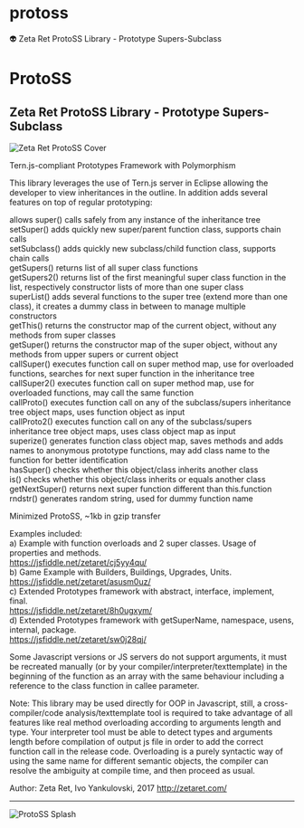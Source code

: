 # protoss
:alien: Zeta Ret ProtoSS Library - Prototype Supers-Subclass

# ProtoSS
## Zeta Ret ProtoSS Library - Prototype Supers-Subclass

![Zeta Ret ProtoSS Cover](https://zetaret.com/images/protoss_cover.jpg)

Tern.js-compliant Prototypes Framework with Polymorphism

This library leverages the use of Tern.js server in Eclipse allowing the developer to view inheritances in the outline. In addition adds several features on top of regular prototyping:

allows super() calls safely from any instance of the inheritance tree  
setSuper() adds quickly new super/parent function class, supports chain calls  
setSubclass() adds quickly new subclass/child function class, supports chain calls  
getSupers() returns list of all super class functions  
getSupers2() returns list of the first meaningful super class function in the list, respectively constructor lists of more than one super class  
superList() adds several functions to the super tree (extend more than one class), it creates a dummy class in between to manage multiple constructors  
getThis() returns the constructor map of the current object, without any methods from super classes  
getSuper() returns the constructor map of the super object, without any methods from upper supers or current object  
callSuper() executes function call on super method map, use for overloaded functions, searches for next super function in the inheritance tree  
callSuper2() executes function call on super method map, use for overloaded functions, may call the same function  
callProto() executes function call on any of the subclass/supers inheritance tree object maps, uses function object as input  
callProto2() executes function call on any of the subclass/supers inheritance tree object maps, uses class object map as input  
superize() generates function class object map, saves methods and adds names to anonymous prototype functions, may add class name to the function for better identification  
hasSuper() checks whether this object/class inherits another class  
is() checks whether this object/class inherits or equals another class  
getNextSuper() returns next super function different than this.function  
rndstr() generates random string, used for dummy function name  

Minimized ProtoSS, ~1kb in gzip transfer

Examples included:  
a) Example with function overloads and 2 super classes. Usage of properties and methods.  
https://jsfiddle.net/zetaret/cj5yy4qu/  
b) Game Example with Builders, Buildings, Upgrades, Units.  
https://jsfiddle.net/zetaret/asusm0uz/  
c) Extended Prototypes framework with abstract, interface, implement, final.  
https://jsfiddle.net/zetaret/8h0ugxym/  
d) Extended Prototypes framework with getSuperName, namespace, usens, internal, package.  
https://jsfiddle.net/zetaret/sw0j28qj/  

Some Javascript versions or JS servers do not support arguments, it must be recreated manually (or by your compiler/interpreter/texttemplate) in the beginning of the function as an array with the same behaviour including a reference to the class function in callee parameter.

Note: This library may be used directly for OOP in Javascript, still, a cross-compiler/code analysis/texttemplate tool is required to take advantage of all features like real method overloading according to arguments length and type. Your interpreter tool must be able to detect types and arguments length before compilation of output js file in order to add the correct function call in the release code. Overloading is a purely syntactic way of using the same name for different semantic objects, the compiler can resolve the ambiguity at compile time, and then proceed as usual.

Author: Zeta Ret, Ivo Yankulovski, 2017 http://zetaret.com/

---
![ProtoSS Splash](http://moheban-ahlebeit.com/images/Protoss-Wallpaper/Protoss-Wallpaper-23.jpg)
